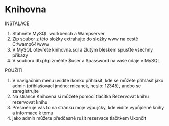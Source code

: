 # Knihovna

INSTALACE
1. Stáhněte MySQL workbench a Wampserver
2. Zip soubor z této složky extrahujte do složky www na cestě C:\wamp64\www
3. V MySQL otevřete knihovna.sql a žlutým bleskem spusťte všechny příkazy
4. V souboru db.php změňte $user a $password na vaše údaje v MySQL

POUŽITÍ
1. V navigačním menu uvidíte ikonku přihlásit, kde se můžete přihlásit jako admin (přihlašovací jméno: micanek, heslo: 12345), anebo se zaregistrujte
2. Na stránce Knihovna si můžete pomocí tlačítka Rezervovat knihu rezervovat knihu
3. Přesměruje vás to na stránku moje výpujčky, kde vidíte vypůjčené knihy a informace k tomu
4. jako admin můžete předčasně rušit rezervace tlačítkem Ukončit
